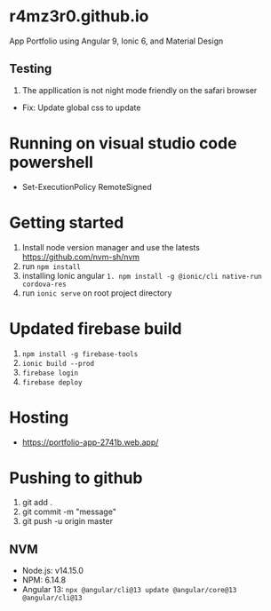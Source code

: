 # r4mz3r0.github.io
App Portfolio using Angular 9, Ionic 6, and Material Design

## Testing 
1. The appllication is not night mode friendly on the safari browser 
- Fix: Update global css to update 
# Running on visual studio code powershell 
- Set-ExecutionPolicy RemoteSigned 
# Getting started 
1. Install node version manager and use the latests https://github.com/nvm-sh/nvm 
2. run `npm install` 
3. installing Ionic angular `1. npm install -g @ionic/cli native-run cordova-res` 
4. run `ionic serve` on root project directory

# Updated firebase build
1. `npm install -g firebase-tools`
2. `ionic build --prod`
3. `firebase login`
3. `firebase deploy`

# Hosting 
- https://portfolio-app-2741b.web.app/

# Pushing to github 
1. git add . 
2. git commit -m "message" 
3. git push -u origin master

## NVM 
- Node.js: v14.15.0
- NPM: 6.14.8
- Angular 13: `npx @angular/cli@13 update @angular/core@13 @angular/cli@13`
